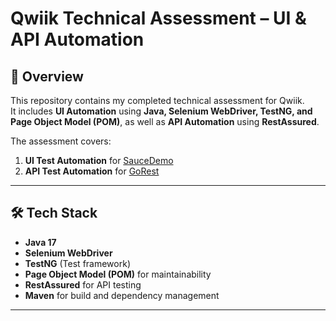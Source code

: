 # Qwiik Technical Assessment – UI & API Automation

## 📌 Overview
This repository contains my completed technical assessment for Qwiik.  
It includes **UI Automation** using **Java, Selenium WebDriver, TestNG, and Page Object Model (POM)**, as well as **API Automation** using **RestAssured**.  

The assessment covers:
1. **UI Test Automation** for [SauceDemo](https://www.saucedemo.com/)
2. **API Test Automation** for [GoRest](https://gorest.co.in/)

---

## 🛠 Tech Stack
- **Java 17**
- **Selenium WebDriver**
- **TestNG** (Test framework)
- **Page Object Model (POM)** for maintainability
- **RestAssured** for API testing
- **Maven** for build and dependency management

---

